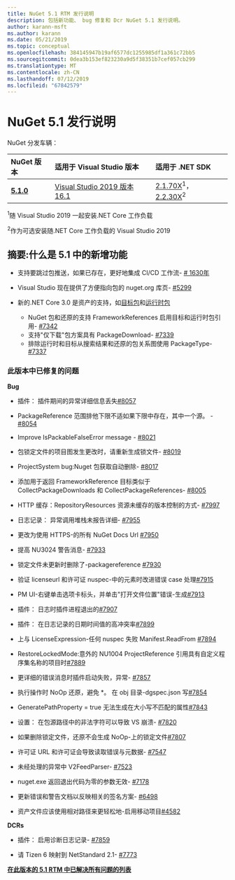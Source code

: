 ```yaml
---
title: NuGet 5.1 RTM 发行说明
description: 包括新功能、 bug 修复和 Dcr NuGet 5.1 发行说明。
author: karann-msft
ms.author: karann
ms.date: 05/21/2019
ms.topic: conceptual
ms.openlocfilehash: 384145947b19af6577dc1255985df1a361c72bb5
ms.sourcegitcommit: 0dea3b153ef823230a9d5f38351b7cef057cb299
ms.translationtype: MT
ms.contentlocale: zh-CN
ms.lasthandoff: 07/12/2019
ms.locfileid: "67842579"
---
```

# <a name="nuget-51-release-notes"></a>NuGet 5.1 发行说明

NuGet 分发车辆：

| NuGet 版本 | 适用于 Visual Studio 版本| 适用于 .NET SDK|
|:---|:---|:---|
| [**5.1.0**](https://nuget.org/downloads) | [Visual Studio 2019 版本 16.1](https://visualstudio.microsoft.com/downloads/) | [2.1.70X](https://dotnet.microsoft.com/download/dotnet-core/2.1)<sup>1</sup>， [2.2.30X](https://dotnet.microsoft.com/download/dotnet-core/2.2)<sup>2</sup> |

<sup>1</sup>随 Visual Studio 2019 一起安装.NET Core 工作负载 

<sup>2</sup>作为可选安装随.NET Core 工作负载的 Visual Studio 2019

## <a name="summary-whats-new-in-51"></a>摘要:什么是 5.1 中的新增功能

* 支持要跳过包推送，如果已存在，更好地集成 CI/CD 工作流- [# 1630年](https://github.com/NuGet/Home/issues/1630#issuecomment-483461100)

* Visual Studio 现在提供了方便指向包的 nuget.org 库页- [#5299](https://github.com/NuGet/Home/issues/5299#issuecomment-494458510)

* 新的.NET Core 3.0 是资产的支持，如[目标包](https://github.com/dotnet/cli/issues/10006)和[运行时包](https://github.com/dotnet/cli/issues/10007)
  * NuGet 包和还原的支持 FrameworkReferences 启用目标和运行时包引用- [#7342](https://github.com/NuGet/Home/issues/7342)
  * 支持"仅下载"包方案具有 PackageDownload- [#7339](https://github.com/NuGet/Home/issues/7339)
  * 排除运行时和目标从搜索结果和还原的包关系图使用 PackageType- [#7337](https://github.com/NuGet/Home/issues/7337)

### <a name="issues-fixed-in-this-release"></a>此版本中已修复的问题

**Bug**

* 插件： 插件期间的异常详细信息丢失[#8057](https://github.com/NuGet/Home/issues/8057)

* PackageReference 范围排他下限不适如果下限中存在，其中一个源。 - [#8054](https://github.com/NuGet/Home/issues/8054)

* Improve IsPackableFalseError message - [#8021](https://github.com/NuGet/Home/issues/8021)

* 包锁定文件的项目图发生更改时，请重新生成锁文件- [#8019](https://github.com/NuGet/Home/issues/8019)

* ProjectSystem bug:Nuget 包获取自动删除- [#8017](https://github.com/NuGet/Home/issues/8017)

* 添加用于返回 FrameworkReference 目标类似于 CollectPackageDownloads 和 CollectPackageReferences- [#8005](https://github.com/NuGet/Home/issues/8005)

* HTTP 缓存：RepositoryResources 资源未缓存的版本控制的方式- [#7997](https://github.com/NuGet/Home/issues/7997)

* 日志记录： 异常调用堆栈未报告详细- [#7955](https://github.com/NuGet/Home/issues/7955)

* 更改为使用 HTTPS-的所有 NuGet Docs Url [#7950](https://github.com/NuGet/Home/issues/7950)

* 提高 NU3024 警告消息- [#7933](https://github.com/NuGet/Home/issues/7933)

* 锁定文件未更新时删除了-packagereference [#7930](https://github.com/NuGet/Home/issues/7930)

* 验证 licenseurl 和许可证 nuspec-中的元素时改进错误 case 处理[#7915](https://github.com/NuGet/Home/issues/7915)

* PM UI-右键单击选项卡标头，并单击"打开文件位置"错误-生成[#7913](https://github.com/NuGet/Home/issues/7913)

* 插件： 日志时插件进程退出的[#7907](https://github.com/NuGet/Home/issues/7907)

* 插件： 在日志记录的日期时间值的高冲突率[#7899](https://github.com/NuGet/Home/issues/7899)

* 上与 LicenseExpression-任何 nuspec 失败 Manifest.ReadFrom [#7894](https://github.com/NuGet/Home/issues/7894)

* RestoreLockedMode:意外的 NU1004 ProjectReference 引用具有自定义程序集名称的项目时[#7889](https://github.com/NuGet/Home/issues/7889)

* 更详细的错误消息时插件启动失败，异常- [#7857](https://github.com/NuGet/Home/issues/7857)

* 执行操作时 NoOp 还原，避免 *。 在 obj 目录-dgspec.json 写[#7854](https://github.com/NuGet/Home/issues/7854)

* GeneratePathProperty = true 无法生成在大小写不匹配的属性[#7843](https://github.com/NuGet/Home/issues/7843)

* 设置： 在包源路径中的非法字符可以导致 VS 崩溃- [#7820](https://github.com/NuGet/Home/issues/7820)

* 如果删除锁定文件，还原不会生成 NoOp-上的锁定文件[#7807](https://github.com/NuGet/Home/issues/7807)

* 许可证 URL 和许可证会导致读取错误与元数据- [#7547](https://github.com/NuGet/Home/issues/7547)

* 未经处理的异常中 V2FeedParser- [#7523](https://github.com/NuGet/Home/issues/7523)

* nuget.exe 返回退出代码为零的参数无效- [#7178](https://github.com/NuGet/Home/issues/7178)

* 更新错误和警告文档以反映相关的签名方案- [#6498](https://github.com/NuGet/Home/issues/6498)

* 资产文件应该使用相对路径来更轻松地-启用移动项目[#4582](https://github.com/NuGet/Home/issues/4582)

**DCRs**

* 插件： 启用诊断日志记录- [#7859](https://github.com/NuGet/Home/issues/7859)

* 请 Tizen 6 映射到 NetStandard 2.1- [#7773](https://github.com/NuGet/Home/issues/7773)

**[在此版本的 5.1 RTM 中已解决所有问题的列表](https://github.com/nuget/home/issues?q=is%3Aissue+is%3Aclosed+milestone%3A%225.1")**
